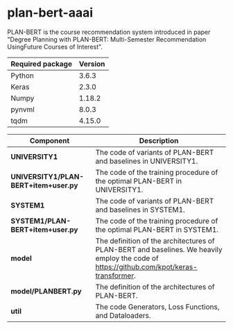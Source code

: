 # plan-bert-aaai
PLAN-BERT is the course recommendation system introduced in paper "Degree Planning with PLAN-BERT: Multi-Semester Recommendation UsingFuture Courses of Interest".

| Required package | Version |
| ---- | --- |
| Python | 3.6.3 |
| Keras | 2.3.0 |
| Numpy | 1.18.2 |
| pynvml | 8.0.3 |
| tqdm | 4.15.0 |


| Component | Description |
| ---- | --- |
| **UNIVERSITY1** | The code of variants of PLAN-BERT and baselines in UNIVERSITY1. |
| **UNIVERSITY1/PLAN-BERT+item+user.py** | The code of the training procedure of the optimal PLAN-BERT in UNIVERSITY1. |
| **SYSTEM1** | The code of variants of PLAN-BERT and baselines in SYSTEM1. |
| **SYSTEM1/PLAN-BERT+item+user.py** | The code of the training procedure of the optimal PLAN-BERT in SYSTEM1. |
| **model** | The definition of the architectures of PLAN-BERT and baselines. We heavily employ the code of https://github.com/kpot/keras-transformer. |
| **model/PLANBERT.py** | The definition of the architectures of PLAN-BERT. |
| **util** | The code Generators, Loss Functions, and Dataloaders. |

